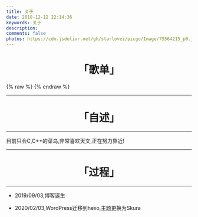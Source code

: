 ```yaml
---
title: 关于
date: 2018-12-12 22:14:36
keywords: 关于
description: 
comments: false
photos: https://cdn.jsdelivr.net/gh/starlovei/picgo/Image/75564215_p0.jpg
---
```

# <center>「歌单」</center>

{% raw %}
<meting-js
  server="netease"
  type="playlist"
  id="104369664"
  mutex="true">
</meting-js>
{% endraw %}

***
# <center>「自述」</center>
***
目前只会C,C++的菜鸟,非常喜欢天文,正在努力靠近!
***
# <center> 「过程」</center>
***
+ 2019/09/03,博客诞生

+ 2020/02/03,WordPress迁移到hexo,主题更换为Skura